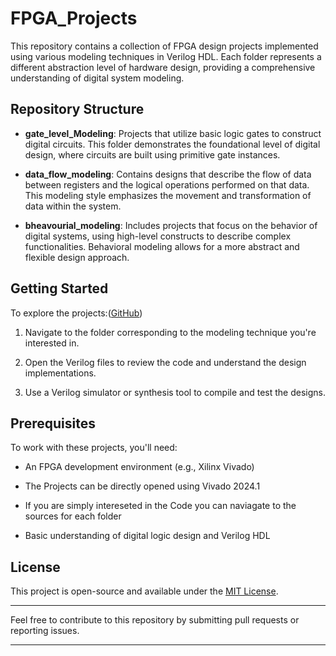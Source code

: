 # FPGA_Projects

This repository contains a collection of FPGA design projects implemented using various modeling techniques in Verilog HDL. Each folder represents a different abstraction level of hardware design, providing a comprehensive understanding of digital system modeling.

## Repository Structure

* **gate\_level\_Modeling**: Projects that utilize basic logic gates to construct digital circuits. This folder demonstrates the foundational level of digital design, where circuits are built using primitive gate instances.

* **data\_flow\_modeling**: Contains designs that describe the flow of data between registers and the logical operations performed on that data. This modeling style emphasizes the movement and transformation of data within the system.

* **bheavourial\_modeling**: Includes projects that focus on the behavior of digital systems, using high-level constructs to describe complex functionalities. Behavioral modeling allows for a more abstract and flexible design approach.

## Getting Started

To explore the projects:([GitHub][1])

1. Navigate to the folder corresponding to the modeling technique you're interested in.

2. Open the Verilog files to review the code and understand the design implementations.

3. Use a Verilog simulator or synthesis tool to compile and test the designs.

## Prerequisites

To work with these projects, you'll need:

* An FPGA development environment (e.g., Xilinx Vivado)
* The Projects can be directly opened using Vivado 2024.1
* If you are simply intereseted in the Code you can naviagate to the sources for each folder

* Basic understanding of digital logic design and Verilog HDL

## License

This project is open-source and available under the [MIT License](LICENSE).

---

Feel free to contribute to this repository by submitting pull requests or reporting issues.

---

[1]: https://github.com/AzazHassankhan/Machine_Learning_Models_FPGA?utm_source=chatgpt.com "GitHub - AzazHassankhan/Machine_Learning_Models_FPGA: Welcome to the ..."
